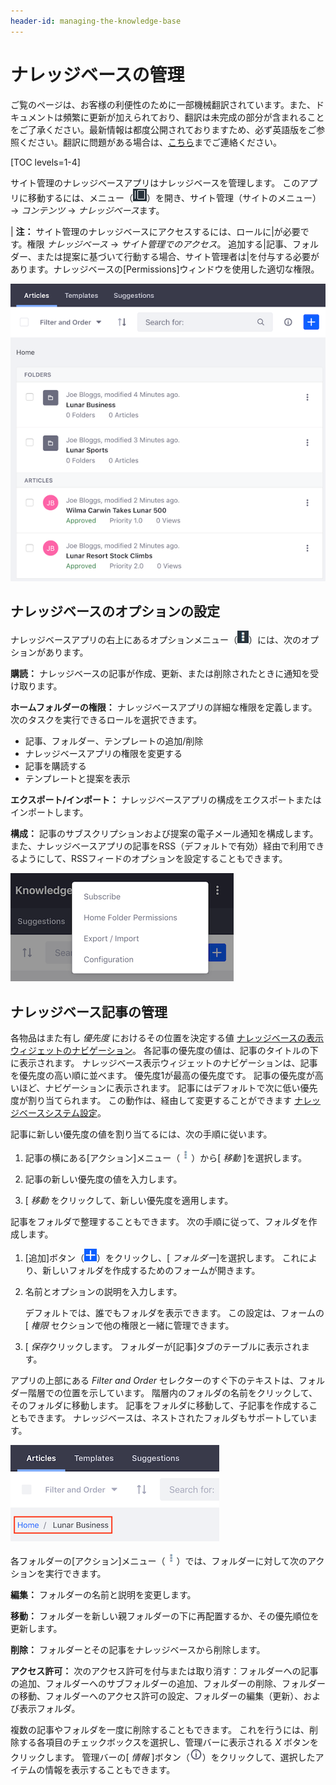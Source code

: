 ```yaml
---
header-id: managing-the-knowledge-base
---
```


# ナレッジベースの管理

<p class="alert alert-info"><span class="wysiwyg-color-blue120">ご覧のページは、お客様の利便性のために一部機械翻訳されています。また、ドキュメントは頻繁に更新が加えられており、翻訳は未完成の部分が含まれることをご了承ください。最新情報は都度公開されておりますため、必ず英語版をご参照ください。翻訳に問題がある場合は、<a href="mailto:support-content-jp@liferay.com">こちら</a>までご連絡ください。</span></p>

[TOC levels=1-4]

サイト管理のナレッジベースアプリはナレッジベースを管理します。 このアプリに移動するには、メニュー（![Menu](../../../../images/icon-menu.png)）を開き、サイト管理（サイトのメニュー）→ *コンテンツ* → *ナレッジベース*ます。

| **注：** サイト管理のナレッジベースにアクセスするには、ロールに|が必要です。権限 *ナレッジベース* → *サイト管理でのアクセス*。 追加する|記事、フォルダー、または提案に基づいて行動する場合、サイト管理者は|を付与する必要があります。ナレッジベースの[Permissions]ウィンドウを使用した適切な権限。

![図1：ナレッジベースの記事、フォルダー、提案を管理できます。](../../../../images/kb-admin-articles.png)

## ナレッジベースのオプションの設定

ナレッジベースアプリの右上にあるオプションメニュー（![Options](../../../../images/icon-options.png)）には、次のオプションがあります。

**購読：** ナレッジベースの記事が作成、更新、または削除されたときに通知を受け取ります。

**ホームフォルダーの権限：** ナレッジベースアプリの詳細な権限を定義します。次のタスクを実行できるロールを選択できます。

  - 記事、フォルダー、テンプレートの追加/削除
  - ナレッジベースアプリの権限を変更する
  - 記事を購読する
  - テンプレートと提案を表示

**エクスポート/インポート：** ナレッジベースアプリの構成をエクスポートまたはインポートします。

**構成：** 記事のサブスクリプションおよび提案の電子メール通知を構成します。 また、ナレッジベースアプリの記事をRSS（デフォルトで有効）経由で利用できるようにして、RSSフィードのオプションを設定することもできます。

![図2：ナレッジベースアプリのオプション。](../../../../images/kb-admin-options.png)

## ナレッジベース記事の管理

各物品はまた有し *優先度* におけるその位置を決定する値 [ナレッジベースの表示ウィジェットのナビゲーション](/docs/7-1/user/-/knowledge_base/u/knowledge-base-display)。 各記事の優先度の値は、記事のタイトルの下に表示されます。 ナレッジベース表示ウィジェットのナビゲーションは、記事を優先度の高い順に並べます。 優先度1が最高の優先度です。 記事の優先度が高いほど、ナビゲーションに表示されます。 記事にはデフォルトで次に低い優先度が割り当てられます。 この動作は、経由して変更することができます [ナレッジベースシステム設定](/docs/7-1/user/-/knowledge_base/u/knowledge-base-system-settings)。

記事に新しい優先度の値を割り当てるには、次の手順に従います。

1.  記事の横にある[アクション]メニュー（![Actions](../../../../images/icon-actions.png)）から[ *移動* ]を選択します。

2.  記事の新しい優先度の値を入力します。

3.  [ *移動* をクリックして、新しい優先度を適用します。

記事をフォルダで整理することもできます。 次の手順に従って、フォルダを作成します。

1.  [追加]ボタン（![Add](../../../../images/icon-add.png)）をクリックし、[ *フォルダー*]を選択します。 これにより、新しいフォルダを作成するためのフォームが開きます。

2.  名前とオプションの説明を入力します。

    デフォルトでは、誰でもフォルダを表示できます。 この設定は、フォームの[ *権限* セクションで他の権限と一緒に管理できます。

3.  [ *保存*クリックします。 フォルダーが[記事]タブのテーブルに表示されます。

アプリの上部にある *Filter and Order* セレクターのすぐ下のテキストは、フォルダー階層での位置を示しています。 階層内のフォルダの名前をクリックして、そのフォルダに移動します。 記事をフォルダに移動して、子記事を作成することもできます。 ナレッジベースは、ネストされたフォルダもサポートしています。

![図3：このスクリーンショットでは、赤いボックスを使用して、フォルダー階層内の現在の位置を示すテキストを強調表示しています。](../../../../images/kb-admin-folder-hierarchy.png)

各フォルダーの[アクション]メニュー（![Actions](../../../../images/icon-actions.png)）では、フォルダーに対して次のアクションを実行できます。

**編集：** フォルダーの名前と説明を変更します。

**移動：** フォルダーを新しい親フォルダーの下に再配置するか、その優先順位を更新します。

**削除：** フォルダーとその記事をナレッジベースから削除します。

**アクセス許可：** 次のアクセス許可を付与または取り消す：フォルダーへの記事の追加、フォルダーへのサブフォルダーの追加、フォルダーの削除、フォルダーの移動、フォルダーへのアクセス許可の設定、フォルダーの編集（更新）、および表示フォルダ。

複数の記事やフォルダを一度に削除することもできます。 これを行うには、削除する各項目のチェックボックスを選択し、管理バーに表示される *X* ボタンをクリックします。 管理バーの[ *情報* ]ボタン（![Info](../../../../images/icon-information-dm.png)）をクリックして、選択したアイテムの情報を表示することもできます。

